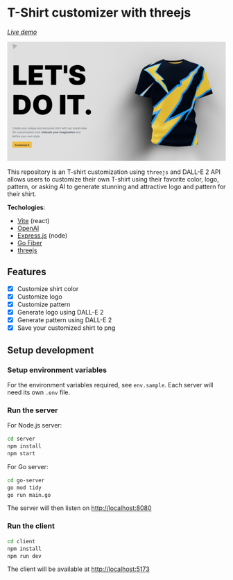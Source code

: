 # T-Shirt customizer with threejs

[*Live demo*](https://shirt-t.vercel.app/)

![demo](demo/homepage.png)

This repository is an T-shirt customization using `threejs` and DALL-E 2 API allows users to customize their own T-shirt using their favorite color, logo, pattern, or asking AI to generate stunning and attractive logo and pattern for their shirt.

**Techologies**:

- [Vite](https://vitejs.dev/guide/) (react)
- [OpenAI](https://openai.com/api)
- [Express.js](https://expressjs.com/) (node)
- [Go Fiber](https://gofiber.io/)
- [threejs](https://threejs.org/)

## Features

- [x] Customize shirt color
- [x] Customize logo
- [x] Customize pattern
- [x] Generate logo using DALL-E 2
- [x] Generate pattern using DALL-E 2
- [x] Save your customized shirt to png

## Setup development

### Setup environment variables

For the environment variables required, see `env.sample`. Each server will need its own `.env` file.

### Run the server

For Node.js server:

```bash
cd server 
npm install
npm start
```

For Go server:

```bash
cd go-server
go mod tidy
go run main.go
```

The server will then listen on [http://localhost:8080](http://localhost:8080)

### Run the client

```bash
cd client
npm install
npm run dev
```

The client will be available at [http://localhost:5173](http://localhost:5173)
